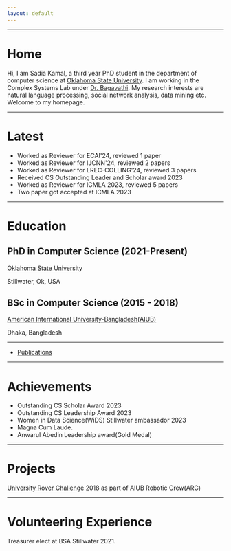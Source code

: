 ```yaml
---
layout: default
---
```



---

# Home

Hi, I am Sadia Kamal, a third year PhD student in the department of computer science at [Oklahoma State University](https://go.okstate.edu). I am working in the Complex Systems Lab under [Dr. Bagavathi](https://arunkumar.okstate.edu). My research interests are natural language processing, social network analysis, data mining etc. Welcome to my homepage.

---

# Latest
* Worked as Reviewer for ECAI'24, reviewed 1 paper
* Worked as Reviewer for IJCNN'24, reviewed 2 papers
* Worked as Reviewer for LREC-COLLING'24, reviewed 3 papers
* Received CS Outstanding Leader and Scholar award 2023
* Worked as Reviewer for ICMLA 2023, reviewed 5 papers
* Two paper got accepted at ICMLA 2023


---
# Education
## PhD in Computer Science (2021-Present)
[Oklahoma State University](https://go.okstate.edu)

Stillwater, Ok, USA

## BSc in Computer Science (2015 - 2018)

[American International University-Bangladesh(AIUB)](https://www.aiub.edu/)

Dhaka, Bangladesh

---
- [Publications](/publications)

---

# Achievements

* Outstanding CS Scholar Award 2023
* Outstanding CS Leadership Award 2023
* Women in Data Science(WiDS) Stillwater ambassador 2023
* Magna Cum Laude.
* Anwarul Abedin Leadership award(Gold Medal)
  
---


# Projects
[University Rover Challenge](https://urc.marssociety.org) 2018 as part of AIUB Robotic Crew(ARC)

---

# Volunteering Experience
Treasurer elect at BSA Stillwater 2021.






